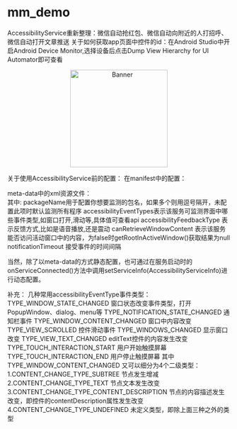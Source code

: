 # mm_demo
AccessibilityService重新整理：微信自动抢红包、微信自动向附近的人打招呼、微信自动打开文章推送
关于如何获取app页面中控件的id：在Android Studio中开启Android Device Monitor,选择设备后点击Dump View Hierarchy for UI Automator即可查看
<p align="center">
  <img src="http://img.blog.csdn.net/20170313214108128?watermark/2/text/aHR0cDovL2Jsb2cuY3Nkbi5uZXQvRG92YXJfNjY=/font/5a6L5L2T/fontsize/400/fill/I0JBQkFCMA==/dissolve/70/gravity/Center" width="220" height="220" alt="Banner" />
</p>

关于使用AccessibilityService前的配置：
在manifest中的配置：
<uses-permission android:name="android.permission.BIND_ACCESSIBILITY_SERVICE" />

<service
    android:enabled="true"
    android:exported="true"
    android:label="@string/app_name"
    android:name=".AutoService"
    android:permission="android.permission.BIND_ACCESSIBILITY_SERVICE">
    <intent-filter>
        <action android:name="android.accessibilityservice.AccessibilityService"/>
    </intent-filter>
    <meta-data
        android:name="android.accessibilityservice"
        android:resource="@xml/envelope_service_config"/>
</service>
meta-data中的xml资源文件：
<accessibility-service xmlns:android="http://schemas.android.com/apk/res/android"
    android:accessibilityEventTypes="typeNotificationStateChanged|typeWindowStateChanged|typeWindowContentChanged"
    android:accessibilityFeedbackType="feedbackGeneric"
    android:accessibilityFlags=""
    android:canRetrieveWindowContent="true"
    android:description="@string/app_name"
    android:notificationTimeout="100"
    android:packageNames="com.tencent.mm,com.huawei.android.launcher" />  
其中:
 packageName用于配置你想要监测的包名，如果多个则用逗号隔开，未配置此项时默认监测所有程序
accessibilityEventTypes表示该服务可监测界面中哪些事件类型,如窗口打开,滑动等,具体值可查看api
accessibilityFeedbackType 表示反馈方式,比如是语音播放,还是震动
canRetrieveWindowContent 表示该服务能否访问活动窗口中的内容，为false时getRootInActiveWindow()获取结果为null
notificationTimeout 接受事件的时间间隔

当然，除了以meta-data的方式静态配置，也可通过在服务启动时的onServiceConnected()方法中调用setServiceInfo(AccessibilityServiceInfo)进行动态配置。

补充：
几种常用accessibilityEventType事件类型：
TYPE_WINDOW_STATE_CHANGED	窗口状态改变事件类型，打开PopupWindow、dialog、menu等
TYPE_NOTIFICATION_STATE_CHANGED		通知栏事件
TYPE_WINDOW_CONTENT_CHANGED		窗口中内容改变
TYPE_VIEW_SCROLLED		控件滑动事件
TYPE_WINDOWS_CHANGED		显示窗口改变
TYPE_VIEW_TEXT_CHANGED		editText控件的内容发生改变
TYPE_TOUCH_INTERACTION_START		用户开始触摸屏幕
TYPE_TOUCH_INTERACTION_END		用户停止触摸屏幕
其中TYPE_WINDOW_CONTENT_CHANGED	又可以细分为4个二级类型：	
1.CONTENT_CHANGE_TYPE_SUBTREE	节点发生增减
2.CONTENT_CHANGE_TYPE_TEXT	节点文本发生改变
3.CONTENT_CHANGE_TYPE_CONTENT_DESCRIPTION		节点的内容描述发生改变，即控件的contentDescription属性发生改变
4.CONTENT_CHANGE_TYPE_UNDEFINED	未定义类型，即除上面三种之外的类型
